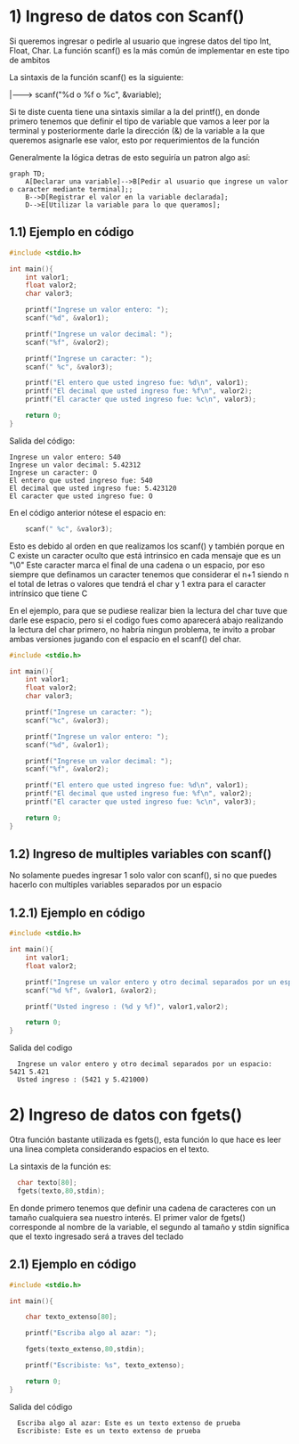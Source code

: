 # 1) Ingreso de datos con Scanf()

Si queremos ingresar o pedirle al usuario que ingrese datos del tipo Int, Float, Char. La función scanf() es la más común de implementar en este tipo de ambitos 

La sintaxis de la función scanf() es la siguiente: 

|---> scanf("%d o %f o %c", &variable);

Si te diste cuenta tiene una sintaxis similar a la del printf(), en donde primero tenemos que definir el tipo de variable que vamos a leer por la terminal
y posteriormente darle la dirección (&) de la variable a la que queremos asignarle ese valor, esto por requerimientos de la función


Generalmente la lógica detras de esto seguiría un patron algo así: 

```mermaid
graph TD;
    A[Declarar una variable]-->B[Pedir al usuario que ingrese un valor o caracter mediante terminal];;
    B-->D[Registrar el valor en la variable declarada];
    D-->E[Utilizar la variable para lo que queramos];
```

## 1.1) Ejemplo en código
```c
#include <stdio.h> 

int main(){
    int valor1;
    float valor2;
    char valor3;

    printf("Ingrese un valor entero: ");
    scanf("%d", &valor1);

    printf("Ingrese un valor decimal: ");
    scanf("%f", &valor2);

    printf("Ingrese un caracter: ");
    scanf(" %c", &valor3);

    printf("El entero que usted ingreso fue: %d\n", valor1); 
    printf("El decimal que usted ingreso fue: %f\n", valor2);
    printf("El caracter que usted ingreso fue: %c\n", valor3);

    return 0;
}
```

Salida del código: 

```
Ingrese un valor entero: 540
Ingrese un valor decimal: 5.42312
Ingrese un caracter: O
El entero que usted ingreso fue: 540
El decimal que usted ingreso fue: 5.423120
El caracter que usted ingreso fue: O
```

En el código anterior nótese el espacio en:

```c
    scanf(" %c", &valor3);
```

Esto es debido al orden en que realizamos los scanf() y también porque en C existe un caracter oculto que está intrinsico en cada mensaje que es un "\0" 
Este caracter marca el final de una cadena o un espacio, por eso siempre que definamos un caracter tenemos que considerar el n+1 
siendo n el total de letras o valores que tendrá el char y 1 extra para el caracter intrínsico que tiene C 

En el ejemplo, para que se pudiese realizar bien la lectura del char tuve que darle ese espacio, pero si el codigo fues como aparecerá abajo realizando la lectura del char primero, no habría ningun problema, te invito a probar ambas versiones jugando con el espacio en el scanf() del char.

```c
#include <stdio.h> 

int main(){
    int valor1;
    float valor2;
    char valor3;

    printf("Ingrese un caracter: ");
    scanf("%c", &valor3);

    printf("Ingrese un valor entero: ");
    scanf("%d", &valor1);

    printf("Ingrese un valor decimal: ");
    scanf("%f", &valor2);

    printf("El entero que usted ingreso fue: %d\n", valor1); 
    printf("El decimal que usted ingreso fue: %f\n", valor2);
    printf("El caracter que usted ingreso fue: %c\n", valor3);

    return 0;
}
```

## 1.2) Ingreso de multiples variables con scanf()
No solamente puedes ingresar 1 solo valor con scanf(), si no que puedes hacerlo con multiples variables separados por un espacio

## 1.2.1) Ejemplo en código

```c
#include <stdio.h> 

int main(){
    int valor1;
    float valor2;

    printf("Ingrese un valor entero y otro decimal separados por un espacio: ");
    scanf("%d %f", &valor1, &valor2);

    printf("Usted ingreso : (%d y %f)", valor1,valor2);

    return 0;
}
```

Salida del codigo

```
  Ingrese un valor entero y otro decimal separados por un espacio: 5421 5.421
  Usted ingreso : (5421 y 5.421000)
```

# 2) Ingreso de datos con fgets()

Otra función bastante utilizada es fgets(), esta función lo que hace es leer una linea completa considerando espacios en el texto.

La sintaxis de la función es: 

```c
  char texto[80];
  fgets(texto,80,stdin);
```

En donde primero tenemos que definir una cadena de caracteres con un tamaño cualquiera sea nuestro interés. El primer valor de fgets() corresponde al nombre de la variable, el segundo al tamaño y stdin significa que el texto ingresado será a traves del teclado 


## 2.1) Ejemplo en código

```c
#include <stdio.h> 

int main(){

    char texto_extenso[80];

    printf("Escriba algo al azar: ");

    fgets(texto_extenso,80,stdin);

    printf("Escribiste: %s", texto_extenso);

    return 0;
}
```

Salida del código 

```
  Escriba algo al azar: Este es un texto extenso de prueba
  Escribiste: Este es un texto extenso de prueba
```
